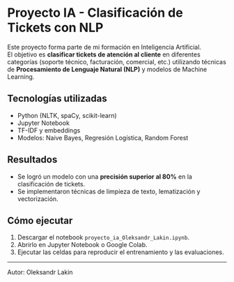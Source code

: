 # Proyecto IA - Clasificación de Tickets con NLP

Este proyecto forma parte de mi formación en Inteligencia Artificial.  
El objetivo es **clasificar tickets de atención al cliente** en diferentes categorías (soporte técnico, facturación, comercial, etc.) utilizando técnicas de **Procesamiento de Lenguaje Natural (NLP)** y modelos de Machine Learning.

## Tecnologías utilizadas
- Python (NLTK, spaCy, scikit-learn)
- Jupyter Notebook
- TF-IDF y embeddings
- Modelos: Naive Bayes, Regresión Logística, Random Forest

## Resultados
- Se logró un modelo con una **precisión superior al 80%** en la clasificación de tickets.
- Se implementaron técnicas de limpieza de texto, lematización y vectorización.

## Cómo ejecutar
1. Descargar el notebook `proyecto_ia_Oleksandr_Lakin.ipynb`.
2. Abrirlo en Jupyter Notebook o Google Colab.
3. Ejecutar las celdas para reproducir el entrenamiento y las evaluaciones.

---
Autor: Oleksandr Lakin
